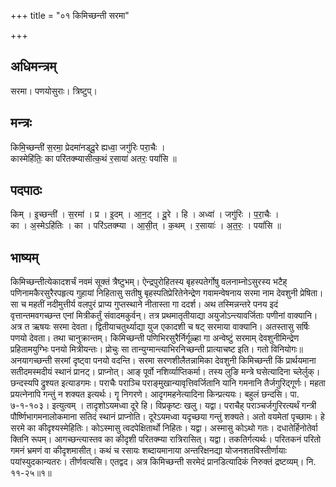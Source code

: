 +++
title = "०१ किमिच्छन्ती सरमा"

+++
## अधिमन्त्रम्
सरमा। पणयोसुराः। त्रिष्टुप्।

## मन्त्रः
किमि॒च्छन्ती॑ स॒रमा॒ प्रेदमा॑नड्दू॒रे ह्यध्वा॒ जगु॑रिः परा॒चैः ।  
कास्मेहि॑तिः॒ का परि॑तक्म्यासीत्क॒थं र॒साया॑ अतरः॒ पयां॑सि ॥

## पदपाठः
किम् । इ॒च्छन्ती॑ । स॒रमा॑ । प्र । इ॒दम् । आ॒न॒ट् । दू॒रे । हि । अध्वा॑ । जगु॑रिः । प॒रा॒चैः ।  
का । अ॒स्मेऽहि॑तिः । का । परि॑ऽतक्म्या । आ॒सी॒त् । क॒थम् । र॒सायाः॑ । अ॒त॒रः॒ । पयां॑सि ॥

## भाष्यम्
किमिच्छन्तीत्येकादशर्चं नवमं सूक्तं त्रैष्टुभम्। ऐन्द्रपुरोहितस्य बृहस्पतेर्गोषु वलनाम्नोऽसुरस्य भटैह् पणिनामकैरसुरैरपहृत्य गुहायां निहितासु सतीषु बृहस्पतिप्रेरितेनेन्द्रेण गवामन्वेषनाय सरमा नाम देवशुनी प्रेषिता। सा च महतीं नदीमुत्तीर्य वलपुरं प्राप्य गुप्तस्थाने नीतास्ता गा ददर्श। अथ तस्मिन्नन्तरे पनय इदं वृत्तान्तमवगच्छन्त एनां मित्रीकर्तुं संवादमकुर्वन्। तत्र प्रथमातृतीयाद्या अयुजोऽन्त्यावर्जिताः पणीनां वाक्यानि। अत्र त ऋषयः सरमा देवता। द्वितीयाचतुर्थ्याद्या युज एकादशी च षट् सरमाया वाक्यानि। अतस्तासु सर्षिः पणयो देवता। तथा चानुक्रान्तम्। किमिच्छन्ती पणिभिरसुरैर्निर्गूळ्हा गा अन्वेष्टुं सरमाम् देवशुनीमिन्द्रेण प्रहितामयुग्भिः पनयो मित्रीयन्तः। प्रोचुः सा तान्युग्मान्त्याभिरनिच्छन्ती प्रात्याचष्ट इति। गतो विनियोगः॥अनयागच्छन्ती सरमां दृष्ट्वा पनयो वदन्ति। सरमा सरणशीलैतन्नामिका देवशुनी किमिच्छन्ती किं प्रार्थयमाना सतीदमस्मदीयं स्थानं प्रानट्। प्राप्नोत्। आङ् पूर्वो नशिर्व्याप्तिकर्मा। तस्य लुङि मन्त्रे घसेत्यादिना च्लेर्लुक्। छन्दस्यपि द्रुश्यत इत्याडगमः। पराचैः पराञ्चि पराङ्मुखान्यावृत्तिवर्जितानि यानि गमनानि तैर्जगुरिद्गूर्णः। महता प्रयत्नेनापि गन्तुं न शक्यत इत्यर्थः। गॄ निगरणे। आदृगमहनेत्यादिना किन्प्रत्ययः। बहुलं छन्दसि। पा. ७-१-१०३। इत्युत्वम् । तादृशोऽयमध्वा दूरे हि। विप्रकृष्टः खलु। यद्वा। पराचैह् पराञ्चर्जगुरिरत्यर्थं गन्त्री पौर्ष्णिभागमनालोकमाना सतिदं स्थानं प्राप्नोति। दूरेऽयमध्वा यदृच्छया गन्तुं शक्यते। अतो वयमेतां पृच्छामः। हे सरमे का कीदृश्यस्मेहितिः। कोऽस्मासु त्वदपेक्षितार्थो निहितः। यद्वा। अस्मासु कोऽथो गतः। दधातेर्हिनोतेर्वा क्तिनि रूपम्। आगच्छन्त्यास्तव का कीदृशी परितक्म्या रात्रिरासित्। यद्वा। तकतिर्गत्यर्थः। परितकनं परितो गमनं भ्रमणं वा कीदृशमासीत्। कथं च रसायः शब्दायमानाया अन्तरिक्षनद्या योजनशतविस्तीर्णायाः पयांस्युदकान्यतरः। तीर्णवत्यसि। एतद्वद। अत्र किमिच्छन्ती सरमेदं प्रानडित्यादिकं निरुक्तं द्रष्टव्यम्। नि. ११-२५॥१॥